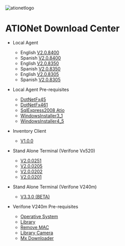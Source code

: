 
![ationetlogo](https://github.com/Ationet/ationetdocs/raw/master/Content/Images/ATIOnetLogo_250x70.png) 
# ATIONet Download Center


- Local Agent
    - English [V2.0.8400](https://www.dropbox.com/s/gywmgrss681rbn0/LA%202.0.8400.zip?dl=1)
    - Spanish [V2.0.8400](https://www.dropbox.com/s/96ww20zvwuxbjxo/LA%202.0.8400%20ES.zip?dl=1)
    - English [V2.0.8350](https://www.dropbox.com/s/xt6lum5mf014ybv/LA%202.0.8350%20EN.zip?dl=1)
    - Spanish [V2.0.8350](https://www.dropbox.com/s/1wc84xzxmgusbgf/LA%202.0.8350%20ES.zip?dl=1)
    - English [V2.0.8305](https://www.dropbox.com/s/tdtfuyh6c7mtvcq/LA%202.0.8305%20EN.zip?dl=1)
    - Spanish [V2.0.8305](https://www.dropbox.com/s/a7jx29enurwx7aa/LA%202.0.8305%20ES.zip?dl=1)
    
- Local Agent Pre-requisites
    - [DotNetFx45](https://www.dropbox.com/sh/0tn0ojt7dxu663g/AABg0uUOmAGjfTRNxNjnn8-ra?dl=1)
    - [DotNetFx461](https://www.dropbox.com/sh/x0qtgqt3buzhfr9/AABsyITBISSDy7ZafQZkdjala?dl=1)
    - [SqlExpress2008 Atio](https://www.dropbox.com/sh/lx26m2y2skcon6j/AAAKPrUJJMc5Wp-wwHuvIiaUa?dl=1)
    - [WindowsInstaller3_1](https://www.dropbox.com/sh/tux9q81jdiyclh7/AAAerioCPLA_ujYoV-2G7UAEa?dl=1)
    - [WindowsInstaller4_5](https://www.dropbox.com/sh/mgvabdkqkqs937u/AABqq6mURy_cOPpOuaxljPh4a?dl=1)
    
- Inventory Client
    - [V1.0.0](https://www.dropbox.com/sh/r392inzpg4rm285/AABrihonblcKT6CE5eGxNNIFa?dl=1)
    
- Stand Alone Terminal (Verifone Vx520)
    - [V2.0.0251](https://www.dropbox.com/s/mj7vii69kqjxxpe/StandAlone%20%282.0.0251%29%20EVO.zip?dl=1)
    - [V2.0.0205](https://www.dropbox.com/s/bkwv9bz11xxthp7/StandAlone%20%282.0.0205%29%20EVO.zip?dl=1)
    - [V2.0.0202](https://www.dropbox.com/s/22cr5ph7qbnp21g/StandAlone%20%282.0.0202%29%20EVO.zip?dl=1)
    - [V2.0.0201](https://www.dropbox.com/s/1qkfybuycnai90f/StandAlone%20%282.0.0201%29%20EVO.zip?dl=1)
        
- Stand Alone Terminal (Verifone V240m)
    - [V3.3.0 (BETA)](https://www.dropbox.com/s/3ypj8kmkl0thcjg/StandAlone%20V240m%20v3.3.0.tgz?dl=1)
    
- Verifone V240m Pre-requisites
    - [Operative System](https://www.dropbox.com/s/1xf4rip3wj0i3j4/dl.vos2-prod-Engage-release-31341300.tgz?dl=1)
    - [Library](https://www.dropbox.com/s/ltq34lxojuyya67/dl.adk-4.7.9-1009-vos2-engage-prod.tgz?dl=1)
    - [Remove MAC](https://www.dropbox.com/s/hivtgm4qey04jsh/dl.mac-remove-3.78.1-prod.tgz?dl=1)
    - [Library Camera](https://www.dropbox.com/s/n3sox0ehgc2ltzo/dl.libhoneywell-0.3-2-prod.tar?dl=1)
    - [Mx Downloader](https://www.dropbox.com/s/5y2rojd9hfeaq07/MxDownloader_2.9.0_Setup.exe?dl=1)
